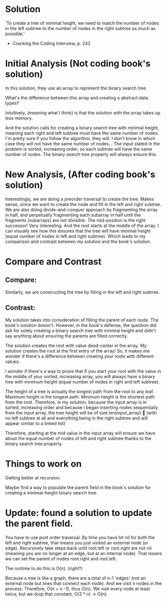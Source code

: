 # Solution

'To create a tree of minimal height, we need to match the number
of nodes in the left subtree to the number of nodes in the right
subtree as much as possible.'

- Cracking the Coding Interview, p. 242

# Initial Analysis (Not coding book's solution)

In this solution, they use an array to represent the binary search tree.


What's the difference between this array and creating a abstract data types?

Intuitively, (meaning what I think) is that the solution with the array takes up less memory. 

And the solution calls for creating a binary search tree with minimal height, meaning each right and left subtree
must have the same number of nodes. I'm pretty sure if you follow the algorithm, they will. I don't know in which case 
they will not have the same number of nodes... The input stated in the problem is sorted, increasing order; so each subtree
will have the same number of nodes. The binary search tree property will always ensure this. 

# New Analysis, (After coding book's solution)

Interestingly, we are doing a preorder traversal to create the tree. Makes sense, since we want to create the node
and fill in the left and right subtree. We are also doing divide-and-conquer approach by fragmenting the array in half,
and perpetually fragmenting each subarray in half until the fragments (subarrays) are not divisible. The mid-position is 
the right successor! Very interesting. And the root starts at the middle of the array. I can visually see how this ensures
that the tree will have minimal height (equal number of nodes in left and right subtree). Which leads to my comparison and
contrast between my solution and the book's solution.

# Compare and Contrast

## Compare:

Similarly, we are constructing the tree by filling in the left and right subtree. 

## Contrast:

My solution takes into consideration of filling the parent of each node. The book's solution doesn't.
However, in the book's defense, the question did ask for solely creating a binary search tree with minimal height
and didn't say anything about ensuring the parents are filled correctly.

The solution creates the root with value dead-center in the array. My solution creates the root at the first entry of 
the array! So, it makes me wonder if there's a difference between creating your roots with different values. 

I wonder if there's a way to prove that if you start your root with the value in the middle of your sorted, increasing
array, you will always have a binary tree with minimum height (equal number of nodes in right and left subtree).

The height of a tree is actually the longest path from the root to any leaf. Maximum height is the longest path. Minimum height is 
the shortest path from the root. Therefore, in my solution, because the input array is in sorted, increasing order and because I began
inserting nodes sequentially from the input array, the tree height will be of size len(input_array) 😬 (with no left subtree at all and 
everything being in the right subtree and will appear similar to a linked list)

Therefore, starting at the mid value in the input array will ensure we have about the equal number of nodes of left and right subtree
thanks to the binary search tree property.

# Things to work on 

Getting better at recursion. 

Maybe find a way to populate the parent field in the book's solution for creating a minimal-height binary search tree.

# Update: found a solution to update the parent field.

You have to use post order traversal. By time you have hit nil for both the left and right subtree, that means you just 
visited an external node (or edge). Recursively take steps back until root.left or root.right are not nil (meaning you 
are no longer at an edge, but at an internal node). That means we can set the parent of nodes root.right and root.left.

The runtime to do this is O(n). (right?)

Because a tree is like a graph, there are a total of n-1 'edges' (not an external node but lines that connect each node). And we visit
n nodes in the process. Therefore, O(n + n -1), thus O(n). We visit every node at least twice, but we drop that constant, O(2 * n) -> O(n).

